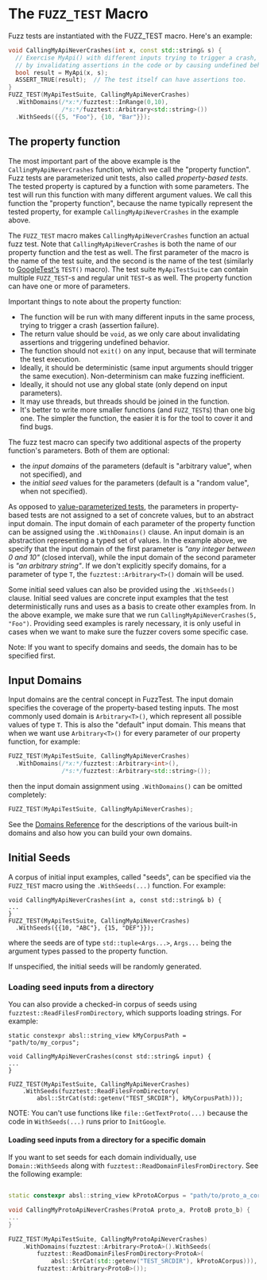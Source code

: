 # The `FUZZ_TEST` Macro

Fuzz tests are instantiated with the
FUZZ_TEST
macro. Here's an example:

```c++
void CallingMyApiNeverCrashes(int x, const std::string& s) {
  // Exercise MyApi() with different inputs trying to trigger a crash, e.g.,
  // by invalidating assertions in the code or by causing undefined behaviour.
  bool result = MyApi(x, s);
  ASSERT_TRUE(result);  // The test itself can have assertions too.
}
FUZZ_TEST(MyApiTestSuite, CallingMyApiNeverCrashes)
  .WithDomains(/*x:*/fuzztest::InRange(0,10),
               /*s:*/fuzztest::Arbitrary<std::string>())
  .WithSeeds({{5, "Foo"}, {10, "Bar"}});
```

## The property function

The most important part of the above example is the `CallingMyApiNeverCrashes`
function, which we call the "property function". Fuzz tests are parameterized
unit tests, also called *property-based tests*. The tested property is captured
by a function with some parameters. The test will run this function with many
different argument values. We call this function the "property function",
because the name typically represent the tested property, for example
`CallingMyApiNeverCrashes` in the example above.

The `FUZZ_TEST` macro makes `CallingMyApiNeverCrashes` function an actual fuzz
test. Note that `CallingMyApiNeverCrashes` is both the name of our property
function and the test as well. The first parameter of the macro is the name of
the test suite, and the second is the name of the test (similarly to
[GoogleTest's](https://google.github.io/googletest/)
`TEST()` macro). The test suite `MyApiTestSuite` can contain multiple
`FUZZ_TEST`-s and regular unit `TEST`-s as well. The property function can have
one or more of parameters.

Important things to note about the property function:

*   The function will be run with many different inputs in the same process,
    trying to trigger a crash (assertion failure).
*   The return value should be `void`, as we only care about invalidating
    assertions and triggering undefined behavior.
*   The function should not `exit()` on any input, because that will terminate
    the test execution.
*   Ideally, it should be deterministic (same input arguments should trigger the
    same execution). Non-determinism can make fuzzing inefficient.
*   Ideally, it should not use any global state (only depend on input
    parameters).
*   It may use threads, but threads should be joined in the function.
*   It's better to write more smaller functions (and `FUZZ_TEST`s) than one big
    one. The simpler the function, the easier it is for the tool to cover it and
    find bugs.

The fuzz test macro can specify two additional aspects of the property
function's parameters. Both of them are optional:

*   the *input domains* of the parameters (default is "arbitrary value", when
    not specified), and
*   the *initial seed* values for the parameters (default is a "random value",
    when not specified).

As opposed to
[value-parameterized tests](https://google.github.io/googletest/advanced.html#value-parameterized-tests),
the parameters in property-based tests are not assigned to a set of concrete
values, but to an abstract input domain. The input domain of each parameter of
the property function can be assigned using the `.WithDomains()` clause. An
input domain is an abstraction representing a typed set of values. In the
example above, we specify that the input domain of the first parameter is *"any
integer between 0 and 10"* (closed interval), while the input domain of the
second parameter is *"an arbitrary string"*. If we don't explicitly specify
domains, for a parameter of type `T`, the `fuzztest::Arbitrary<T>()` domain will
be used.

Some initial seed values can also be provided using the `.WithSeeds()` clause.
Initial seed values are concrete input examples that the test deterministically
runs and uses as a basis to create other examples from. In the above example, we
make sure that we run `CallingMyApiNeverCrashes(5, "Foo")`. Providing seed
examples is rarely necessary, it is only useful in cases when we want to make
sure the fuzzer covers some specific case.

Note: If you want to specify domains and seeds, the domain has to be specified
first.

## Input Domains

Input domains are the central concept in FuzzTest. The input domain
specifies the coverage of the property-based testing inputs. The most commonly
used domain is `Arbitrary<T>()`, which represent all possible values of type
`T`. This is also the "default" input domain. This means that when we want use
`Arbitrary<T>()` for every parameter of our property function, for example:

```c++
FUZZ_TEST(MyApiTestSuite, CallingMyApiNeverCrashes)
  .WithDomains(/*x:*/fuzztest::Arbitrary<int>(),
               /*s:*/fuzztest::Arbitrary<std::string>());
```

then the input domain assignment using `.WithDomains()` can be omitted
completely:

```c++
FUZZ_TEST(MyApiTestSuite, CallingMyApiNeverCrashes);
```

See the [Domains Reference](domains-reference.md) for the descriptions of the
various built-in domains and also how you can build your own domains.

## Initial Seeds

A corpus of initial input examples, called "seeds", can be specified via the
`FUZZ_TEST` macro using the `.WithSeeds(...)` function. For example:

```
void CallingMyApiNeverCrashes(int a, const std::string& b) {
...
}
FUZZ_TEST(MyApiTestSuite, CallingMyApiNeverCrashes)
  .WithSeeds({{10, "ABC"}, {15, "DEF"}});
```

where the seeds are of type `std::tuple<Args...>`, `Args...` being the argument
types passed to the property function.

If unspecified, the initial seeds will be randomly generated.

### Loading seed inputs from a directory

You can also provide a checked-in corpus of seeds using
`fuzztest::ReadFilesFromDirectory`, which supports loading
strings. For example:

```
static constexpr absl::string_view kMyCorpusPath = "path/to/my_corpus";

void CallingMyApiNeverCrashes(const std::string& input) {
...
}

FUZZ_TEST(MyApiTestSuite, CallingMyApiNeverCrashes)
    .WithSeeds(fuzztest::ReadFilesFromDirectory(
        absl::StrCat(std::getenv("TEST_SRCDIR"), kMyCorpusPath)));
```

NOTE: You can't use functions like `file::GetTextProto(...)` because the code in
`WithSeeds(...)` runs prior to `InitGoogle`.

#### Loading seed inputs from a directory for a specific domain

If you want to set seeds for each domain individually, use `Domain::WithSeeds`
along with `fuzztest::ReadDomainFilesFromDirectory`. See the following example:

```c++

static constexpr absl::string_view kProtoACorpus = "path/to/proto_a_corpus";

void CallingMyProtoApiNeverCrashes(ProtoA proto_a, ProtoB proto_b) {
...
}

FUZZ_TEST(MyApiTestSuite, CallingMyProtoApiNeverCrashes)
    .WithDomains(fuzztest::Arbitrary<ProtoA>().WithSeeds(
        fuzztest::ReadDomainFilesFromDirectory<ProtoA>(
            absl::StrCat(std::getenv("TEST_SRCDIR"), kProtoACorpus))),
        fuzztest::Arbitrary<ProtoB>());
```

